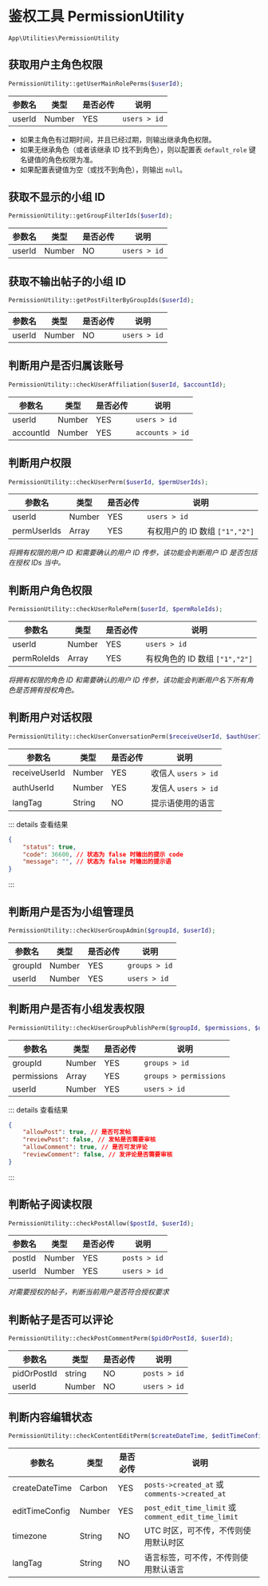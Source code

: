# 鉴权工具 PermissionUtility

`App\Utilities\PermissionUtility`

## 获取用户主角色权限

```php
PermissionUtility::getUserMainRolePerms($userId);
```
| 参数名 | 类型 | 是否必传 | 说明 |
| --- | --- | --- | --- |
| userId | Number | YES | `users > id` |

- 如果主角色有过期时间，并且已经过期，则输出继承角色权限。
- 如果无继承角色（或者该继承 ID 找不到角色），则以配置表 `default_role` 键名键值的角色权限为准。
- 如果配置表键值为空（或找不到角色），则输出 `null`。

## 获取不显示的小组 ID

```php
PermissionUtility::getGroupFilterIds($userId);
```
| 参数名 | 类型 | 是否必传 | 说明 |
| --- | --- | --- | --- |
| userId | Number | NO | `users > id` |

## 获取不输出帖子的小组 ID

```php
PermissionUtility::getPostFilterByGroupIds($userId);
```
| 参数名 | 类型 | 是否必传 | 说明 |
| --- | --- | --- | --- |
| userId | Number | NO | `users > id` |

## 判断用户是否归属该账号

```php
PermissionUtility::checkUserAffiliation($userId, $accountId);
```
| 参数名 | 类型 | 是否必传 | 说明 |
| --- | --- | --- | --- |
| userId | Number | YES | `users > id` |
| accountId | Number | YES | `accounts > id` |

## 判断用户权限

```php
PermissionUtility::checkUserPerm($userId, $permUserIds);
```
| 参数名 | 类型 | 是否必传 | 说明 |
| --- | --- | --- | --- |
| userId | Number | YES | `users > id` |
| permUserIds | Array | YES | 有权用户的 ID 数组 `["1","2"]` |

*将拥有权限的用户 ID 和需要确认的用户 ID 传参，该功能会判断用户 ID 是否包括在授权 IDs 当中。*

## 判断用户角色权限

```php
PermissionUtility::checkUserRolePerm($userId, $permRoleIds);
```
| 参数名 | 类型 | 是否必传 | 说明 |
| --- | --- | --- | --- |
| userId | Number | YES | `users > id` |
| permRoleIds | Array | YES | 有权角色的 ID 数组 `["1","2"]` |

*将拥有权限的角色 ID 和需要确认的用户 ID 传参，该功能会判断用户名下所有角色是否拥有授权角色。*

## 判断用户对话权限

```php
PermissionUtility::checkUserConversationPerm($receiveUserId, $authUserId, $langTag);
```
| 参数名 | 类型 | 是否必传 | 说明 |
| --- | --- | --- | --- |
| receiveUserId | Number | YES | 收信人 `users > id` |
| authUserId | Number | YES | 发信人 `users > id` |
| langTag | String | NO | 提示语使用的语言 |

::: details 查看结果
```json
{
    "status": true,
    "code": 36600, // 状态为 false 时输出的提示 code
    "message": "", // 状态为 false 时输出的提示语
}
```
:::

## 判断用户是否为小组管理员

```php
PermissionUtility::checkUserGroupAdmin($groupId, $userId);
```
| 参数名 | 类型 | 是否必传 | 说明 |
| --- | --- | --- | --- |
| groupId | Number | YES | `groups > id` |
| userId | Number | YES | `users > id` |

## 判断用户是否有小组发表权限

```php
PermissionUtility::checkUserGroupPublishPerm($groupId, $permissions, $userId);
```
| 参数名 | 类型 | 是否必传 | 说明 |
| --- | --- | --- | --- |
| groupId | Number | YES | `groups > id` |
| permissions | Array | YES | `groups > permissions` |
| userId | Number | YES | `users > id` |

::: details 查看结果
```json
{
    "allowPost": true, // 是否可发帖
    "reviewPost": false, // 发帖是否需要审核
    "allowComment": true, // 是否可发评论
    "reviewComment": false, // 发评论是否需要审核
}
```
:::

## 判断帖子阅读权限

```php
PermissionUtility::checkPostAllow($postId, $userId);
```
| 参数名 | 类型 | 是否必传 | 说明 |
| --- | --- | --- | --- |
| postId | Number | YES | `posts > id` |
| userId | Number | YES | `users > id` |

*对需要授权的帖子，判断当前用户是否符合授权要求*

## 判断帖子是否可以评论

```php
PermissionUtility::checkPostCommentPerm($pidOrPostId, $userId);
```
| 参数名 | 类型 | 是否必传 | 说明 |
| --- | --- | --- | --- |
| pidOrPostId | string | NO | `posts > id` |
| userId | Number | NO | `users > id` |

## 判断内容编辑状态

```php
PermissionUtility::checkContentEditPerm($createDateTime, $editTimeConfig, $timezone, $langTag);
```
| 参数名 | 类型 | 是否必传 | 说明 |
| --- | --- | --- | --- |
| createDateTime | Carbon | YES | `posts->created_at` 或 `comments->created_at` |
| editTimeConfig | Number | YES | `post_edit_time_limit` 或 `comment_edit_time_limit` |
| timezone | String | NO | UTC 时区，可不传，不传则使用默认时区 |
| langTag | String | NO | 语言标签，可不传，不传则使用默认语言 |
